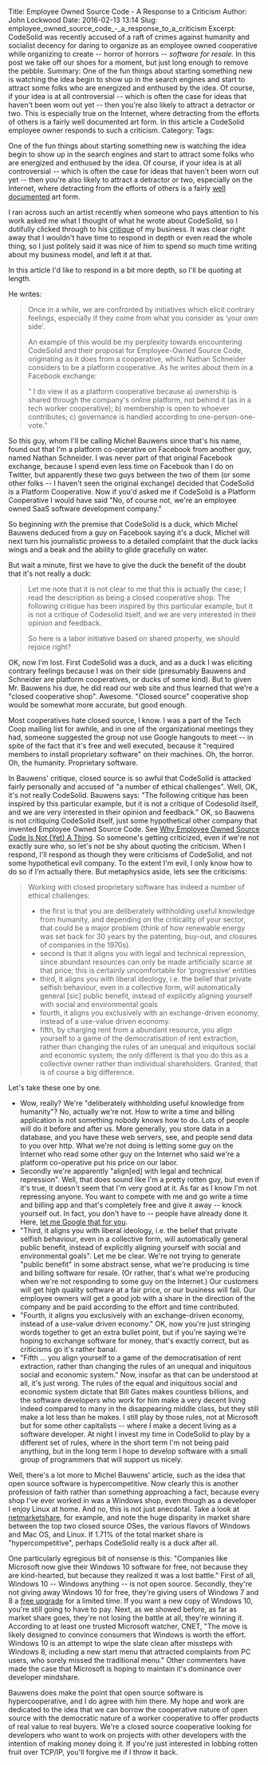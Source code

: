 Title: Employee Owned Source Code - A Response to a Criticism
Author: John Lockwood
Date: 2016-02-13 13:14
Slug: employee_owned_source_code_-_a_response_to_a_criticism
Excerpt: CodeSolid was recently accused of a raft of crimes against humanity and socialist decency for daring to organize as an employee owned cooperative while organizing to create -- horror of horrors -- <i>software for resale</i>. In this post we take off our shoes for a moment, but just long enough to remove the pebble.
Summary: One of the fun things about starting something new is watching the idea begin to show up in the search engines and start to attract some folks who are energized and enthused by the idea.  Of course, if your idea is at all controversial -- which is often the case for ideas that haven't been worn out yet -- then you're also likely to attract a detractor or two.  This is especially true on the Internet, where detracting from the efforts of others is a fairly well documented art form.  In this article a CodeSolid employee owner responds to such a criticism.
Category: 
Tags: 

One of the fun things about starting something new is watching the idea begin to show up in the search engines and start to attract some folks who are energized and enthused by the idea.  Of course, if your idea is at all controversial -- which is often the case for ideas that haven't been worn out yet -- then you're also likely to attract a detractor or two, especially on the Internet, where detracting from the efforts of others is a fairly <a href="https://www.pinterest.com/pin/85216617927847870/">well documented</a> art form.

I ran across such an artist recently when someone who pays attention to his work asked me what I thought of what he wrote about CodeSolid, so I dutifully clicked through to his <a href="http://p2pfoundation.net/Why_Employee_Owned_Source_Code_is_a_Problematic_Solution" rel="nofollow">critique</a> of my business.  It was clear right away that I wouldn't have time to respond in depth or even read the whole thing, so I just politely said it was nice of him to spend so much time writing about my business model, and left it at that.

In this article I'd like to respond in a bit more depth, so I'll be quoting at length.

He writes:

<blockquote>
<p>Once in a while, we are confronted by initiatives which elicit contrary feelings, especially if they come from what you consider as ‘your own side’.</p>

<p>An example of this would be my perplexity towards encountering CodeSolid and their proposal for Employee-Owned Source Code, originating as it does from a cooperative, which Nathan Schneider considers to be a platform cooperative. As he writes about them in a Facebook exchange:</p>

<p>“ I do view it as a platform cooperative because a) ownership is shared through the company's online platform, not behind it (as in a tech worker cooperative); b) membership is open to whoever contributes; c) governance is handled according to one-person-one-vote.”</p>

</blockquote>

So this guy, whom I'll be calling Michel Bauwens since that's his name, found out that I'm a platform co-operative on Facebook from another guy, named Nathan Schneider.  I was never part of that original Facebook exchange, because I spend even less time on Facebook than I do on Twitter, but apparently these two guys between the two of them (or some other folks -- I haven't seen the original exchange) decided that CodeSolid is a Platform Cooperative.  Now if you'd asked me if CodeSolid is a Platform Cooperative I would have said  "No, of course not, we're an employee owned SaaS software development company."  

So beginning with the premise that CodeSolid is a duck, which Michel Bauwens deduced from a guy on Facebook saying it's a duck, Michel will next turn his journalistic prowess to a detailed complaint that the duck lacks wings and a beak and the ability to glide gracefully on water.

But wait a minute, first we have to give the duck the benefit of the doubt that it's not really a duck:

<blockquote >
<p>Let me note that it is not clear to me that this is actually the case; I read the description as being a closed cooperative shop. The following critique has been inspired by this particular example, but it is not a critique of Codesolid itself, and we are very interested in their opinion and feedback.</p>

<p>So here is a labor initiative based on shared property, we should rejoice right?</p>
</blockquote>

OK, now I'm lost.  First CodeSolid was a duck, and as a duck I was eliciting contrary feelings because I was on their side (presumably Bauwens and Schneider are platform cooperatives, or ducks of some kind). But to given Mr. Bauwens his due, he did read our web site and thus learned that we're a "closed cooperative shop".  Awesome.
"Closed source" cooperative shop would be somewhat more accurate, but good enough.

Most cooperatives hate closed source, I know. I was a part of the Tech Coop mailing list for awhile, and in one of the organizational meetings they had, someone suggested the group not use Google hangouts to meet -- in spite of the fact that it's free and well executed, because it "required members to install proprietary software" on their machines.  Oh, the horror.  Oh, the humanity.  Proprietary software.

In Bauwens' critique, closed source is so awful that CodeSolid is attacked fairly personally and accused of "a number of ethical challenges".  Well, OK, it's not really CodeSolid.  Bauwens says:  "The following critique has been inspired by this particular example, but it is not a critique of Codesolid itself, and we are very interested in their opinion and feedback."  OK, so Bauwens is not critiquing CodeSolid itself, just some hypothetical other company that invented Employee Owned Source Code.  See [Why Employee Owned Source Code Is Not (Yet) A Thing](/why_employee_owned_source_code_is_not_a_thing). So someone's getting criticized, even if we're not exactly sure who, so let's not be shy about quoting the criticism.  When I respond, I'll respond as though they were criticisms of CodeSolid, and not some hypothetical evil company. To the extent I'm evil, I only know how to do so if I'm actually there.  But metaphysics aside, lets see the criticisms:

<blockquote>Working with closed proprietary software has indeed a number of ethical challenges:
<ul>
<li>the first is that you are deliberately withholding useful knowledge from humanity, and depending on the criticality of your sector, that could be a major problem (think of how renewable energy was set back for 30 years by the patenting, buy-out, and closures of companies in the 1970s).</li>
<li>second is that it aligns you with legal and technical repression, since abundant resources can only be made artificially scarce at that price; this is certainly uncomfortable for ‘progressive’ entities</li>
<li>third, it aligns you with liberal ideology, i.e. the belief that private selfish behaviour, even in a collective form, will automatically general [sic] public benefit, instead of explicitly aligning yourself with social and environmental goals</li>
<li>fourth, it aligns you exclusively with an exchange-driven economy, instead of a use-value driven economy.</li>
<li>fifth, by charging rent from a abundant resource, you align yourself to a game of the democratisation of rent extraction, rather than changing the rules of an unequal and iniquitous social and economic system; the only different is that you do this as a collective owner rather than individual shareholders. Granted, that is of course a big difference.</li>
</ul>
</blockquote>

Let's take these one by one.  

<ul>
<li>Wow, really?  We're "deliberately withholding useful knowledge from humanity"?  No, actually we're not.  How to write a time and billing application is not something nobody knows how to do.  Lots of people will do it before and after us.  More generally, you store data in a database, and you have these web servers, see, and people send data to you over http.  What we're not doing is letting some guy on the Internet who read some other guy on the Internet who said we're a platform co-operative put his price on our labor.</li>
<li>Secondly we're apparently "align[ed] with legal and technical repression".  Well, that does sound like I'm a pretty rotten guy, but even if it's true, it doesn't seem that I'm very good at it.  As far as I know I'm not repressing anyone. You want to compete with me and go write a time and billing app and that's completely free and give it away -- knock yourself out.  In fact, you don't have to -- people have already done it.  Here, <a href="http://lmgtfy.com/?q=Open+source+time+and+billing+application">let me Google that for you</a>.</li>
<li>"Third, it aligns you with liberal ideology, i.e. the belief that private selfish behaviour, even in a collective form, will automatically general public benefit, instead of explicitly aligning yourself with social and environmental goals".  Let me be clear.  We're not trying to generate "public benefit" in some abstract sense, what we're producing is time and billing software for resale.  (Or rather, that's what we're producing when we're not responding to some guy on the Internet.)  Our customers will get high quality software at a fair price, or our business will fail.  Our employee owners will get a good job with a share in the direction of the company and be paid according to the effort and time contributed.</li>
<li>"Fourth, it aligns you exclusively with an exchange-driven economy, instead of a use-value driven economy."  OK, now you're just stringing words together to get an extra bullet point, but if you're saying we're hoping to exchange software for money, that's exactly correct, but as criticisms go it's rather banal.</li>
<li>"Fifth ... you align yourself to a game of the democratisation of rent extraction, rather than changing the rules of an unequal and iniquitous social and economic system."  Now, insofar as that can be understood at all, it's just wrong.  The rules of the equal and iniquitous social and economic system dictate that Bill Gates makes countless billions, 
and the software developers who work for him make a very decent living indeed compared to many in the disappearing middle class, but they still make a lot less than he makes.
I still play by those rules, not at Microsoft but for some other capitalists -- where I make a decent living as a software developer. At night I invest my time in CodeSolid
to play by a different set of rules, where in the short term I'm not being paid anything, but in the long term I hope to develop software with a small group of programmers that will support us nicely.</li>
</ul>

Well, there's a lot more to Michel Bauwens' article, such as the idea that open source software is hypercompetitive.  Now clearly this is another profession of faith rather than something approaching a fact, because every shop I've ever worked in was a Windows shop, even though as a developer I enjoy Linux at home.  And no, this is not just anecdotal.  Take a look at <a href="https://www.netmarketshare.com/operating-system-market-share.aspx?qprid=10&qpcustomd=0">netmarketshare</a>, for example, and note the huge disparity in market share between the top two closed source OSes, the various flavors of Windows and Mac OS, and Linux.  If 1.71% of the total market share is "hypercompetitive", perhaps CodeSolid really is a duck after all.

One particularly egregious bit of nonsense is this:  "Companies like Microsoft now give their Windows 10 software for free, not because 
they are kind-hearted, but because they realized it was a lost battle."  First of all, Windows 10 -- Windows anything -- is not open source.  Secondly, they're not giving away Windows 10 for free, they're giving users of Windows 7 and 8 a [free upgrade](http://windows.microsoft.com/en-us/windows-10/upgrade-to-windows-10-faq) for a limited time.  If you want a new copy of Windows 10, you're still going to have to pay.  Next, as we showed before, as far as market share goes, they're not losing the battle at all, they're winning it. According to at least one trusted Microsoft watcher, CNET, "The move is likely designed to convince consumers that Windows is worth the effort. Windows 10 is an attempt to wipe the slate clean after missteps with Windows 8, including a new start menu that attracted complaints from PC users, who sorely missed the traditional menu."  Other commenters have made the case that Microsoft is hoping to maintain it's dominance over developer mindshare.

Bauwens does make the point that open source software is hypercooperative, and I do agree with him there. My hope and work are dedicated to the idea that we can borrow the cooperative nature of open source with the democratic nature of a worker cooperative to offer products of real value to real buyers. We're a closed source cooperative looking for developers who want to work on projects with other developers with the intention of making money doing it. If you're just interested in lobbing rotten fruit over TCP/IP, you'll forgive me if I throw it back.
